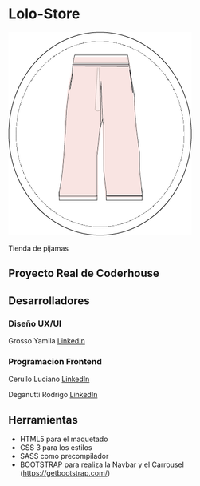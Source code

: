 # Lolo-Store

![Logo](./assets/logololo.png)

Tienda de pijamas

## Proyecto Real de Coderhouse 

## Desarrolladores

### Diseño UX/UI 
Grosso Yamila
[LinkedIn](https://www.linkedin.com/in/yamilagrosso/)

### Programacion Frontend
Cerullo Luciano
[LinkedIn](https://www.linkedin.com/in/luciano-cerullo-9b948022a/)

Deganutti Rodrigo
[LinkedIn](https://www.linkedin.com/in/rodrigo-deganutti-330812223/)

## Herramientas

* HTML5 para el maquetado
* CSS 3 para los estilos
* SASS como precompilador
* BOOTSTRAP para realiza la  Navbar y el Carrousel
(https://getbootstrap.com/)



